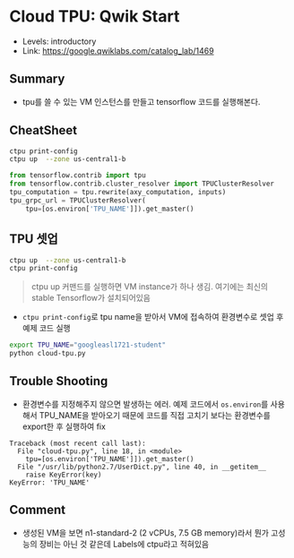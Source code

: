 # Cloud TPU: Qwik Start
- Levels: introductory
- Link: https://google.qwiklabs.com/catalog_lab/1469

## Summary
- tpu를 쓸 수 있는 VM 인스턴스를 만들고 tensorflow 코드를 실행해본다.

## CheatSheet
~~~bash
ctpu print-config
ctpu up  --zone us-central1-b
~~~

~~~python
from tensorflow.contrib import tpu
from tensorflow.contrib.cluster_resolver import TPUClusterResolver
tpu_computation = tpu.rewrite(axy_computation, inputs)
tpu_grpc_url = TPUClusterResolver(
    tpu=[os.environ['TPU_NAME']]).get_master()
~~~

## TPU 셋업
~~~bash
ctpu up  --zone us-central1-b
ctpu print-config
~~~
> ctpu up 커맨드를 실행하면 VM instance가 하나 생김. 여기에는 최신의 stable Tensorflow가 설치되어있음

- `ctpu print-config`로 tpu name을 받아서 VM에 접속하여 환경변수로 셋업 후 예제 코드 실행
~~~bash
export TPU_NAME="googleasl1721-student"
python cloud-tpu.py
~~~

## Trouble Shooting
- 환경변수를 지정해주지 않으면 발생하는 에러. 예제 코드에서 `os.environ`를 사용해서 TPU_NAME을 받아오기 때문에 코드를 직접 고치기 보다는 환경변수를 export한 후 실행하여 fix
~~~
Traceback (most recent call last):
  File "cloud-tpu.py", line 18, in <module>
    tpu=[os.environ['TPU_NAME']]).get_master()
  File "/usr/lib/python2.7/UserDict.py", line 40, in __getitem__
    raise KeyError(key)
KeyError: 'TPU_NAME'
~~~


## Comment
- 생성된 VM을 보면 n1-standard-2 (2 vCPUs, 7.5 GB memory)라서 뭔가 고성능의 장비는 아닌 것 같은데 Labels에 ctpu라고 적혀있음